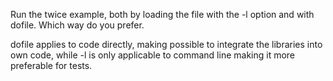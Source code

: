 Run the twice example, both by loading the file with the -l option and with dofile. 
Which way do you prefer.

dofile applies to code directly, making possible to integrate the libraries into
own code, while -l is only applicable to command line making it more preferable for tests.
